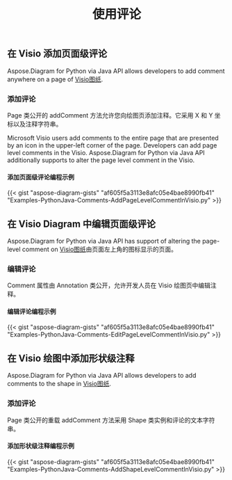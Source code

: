 ﻿---
title: 使用评论
type: docs
weight: 210
url: /zh/python-java/working-with-comments/
description: 本页介绍如何使用 Aspose.Diagram 库在 Visio 绘图的页面上添加注释。
---
## **在 Visio 添加页面级评论**
Aspose.Diagram for Python via Java API allows developers to add comment anywhere on a page of [Visio图纸](DrawingComment.vsdx).
### **添加评论**
Page 类公开的 addComment 方法允许您向绘图页添加注释。它采用 X 和 Y 坐标以及注释字符串。

Microsoft Visio users add comments to the entire page that are presented by an icon in the upper-left corner of the page. Developers can add page level comments in the Visio. Aspose.Diagram for Python via Java API additionally supports to alter the page level comment in the Visio.
#### **添加页面级评论编程示例**
{{< gist "aspose-diagram-gists" "af605f5a3113e8afc05e4bae8990fb41" "Examples-PythonJava-Comments-AddPageLevelCommentInVisio.py" >}}
## **在 Visio Diagram 中编辑页面级评论**
Aspose.Diagram for Python via Java API has support of altering the page-level comment on [Visio图纸](DrawingComment.vsdx)由页面左上角的图标显示的页面。
### **编辑评论**
Comment 属性由 Annotation 类公开，允许开发人员在 Visio 绘图页中编辑注释。
#### **编辑评论编程示例**
{{< gist "aspose-diagram-gists" "af605f5a3113e8afc05e4bae8990fb41" "Examples-PythonJava-Comments-EditPageLevelCommentInVisio.py" >}}
## **在 Visio 绘图中添加形状级注释**
Aspose.Diagram for Python via Java API allows developers to add comments to the shape in [Visio图纸](DrawingComment.vsdx).
### **添加评论**
Page 类公开的重载 addComment 方法采用 Shape 类实例和评论的文本字符串。
#### **添加形状级注释编程示例**
{{< gist "aspose-diagram-gists" "af605f5a3113e8afc05e4bae8990fb41" "Examples-PythonJava-Comments-AddShapeLevelCommentInVisio.py" >}}
